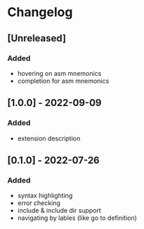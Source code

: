 # Changelog

## [Unreleased]
### Added
- hovering on asm mnemonics
- completion for asm mnemonics

## [1.0.0] - 2022-09-09
### Added
- extension description

## [0.1.0] - 2022-07-26
### Added
- syntax highlighting
- error checking
- include & include dir support
- navigating by lables (like go to definition)
